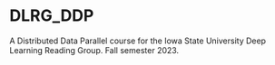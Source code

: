 # DLRG_DDP
A Distributed Data Parallel course for the Iowa State University Deep Learning Reading Group. Fall semester 2023. 
